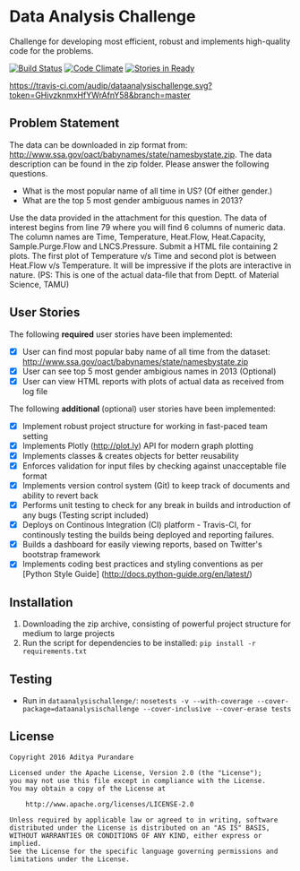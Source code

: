 # Data Analysis Challenge

Challenge for developing most efficient, robust and implements high-quality code for the problems.

[![Build Status](https://travis-ci.com/audip/dataanalysischallenge.svg?token=GHivzknmxHfYWrAfnY58&branch=master)](https://travis-ci.com/audip/dataanalysischallenge)
[![Code Climate](https://codeclimate.com/repos/56cd6c0d7220a51efe00b887/badges/52444d49df7d3569be4d/gpa.svg)](https://codeclimate.com/repos/56cd6c0d7220a51efe00b887/feed)
[![Stories in Ready](https://badge.waffle.io/audip/dataanalysichallenge.png?label=ready&title=Ready)](https://waffle.io/audip/dataanalysichallenge)

https://travis-ci.com/audip/dataanalysischallenge.svg?token=GHivzknmxHfYWrAfnY58&branch=master

## Problem Statement

The data can be downloaded in zip format from:
http://www.ssa.gov/oact/babynames/state/namesbystate.zip. The data description can be found in the zip folder. Please answer the following questions.
- What is the most popular name of all time in US? (Of either gender.)
- What are the top 5 most gender ambiguous names in 2013?

Use the data provided in the attachment for this question. The data of interest begins from line 79 where you will find 6 columns of numeric data. The column names are Time, Temperature, Heat.Flow, Heat.Capacity, Sample.Purge.Flow and LNCS.Pressure. Submit a HTML file containing 2 plots. The first plot of Temperature v/s Time and second plot is between Heat.Flow v/s Temperature. It will be impressive if the plots are interactive in nature. (PS: This is one of the actual data-file that from Deptt. of Material Science, TAMU)

## User Stories

The following **required** user stories have been implemented:
- [x] User can find most popular baby name of all time from the dataset: http://www.ssa.gov/oact/babynames/state/namesbystate.zip
- [x] User can see top 5 most gender ambigious names in 2013 (Optional)
- [x] User can view HTML reports with plots of actual data as received from log file

The following **additional** (optional) user stories have been implemented:
- [x] Implement robust project structure for working in fast-paced team setting
- [x] Implements Plotly (http://plot.ly) API for modern graph plotting
- [x] Implements classes & creates objects for better reusability
- [x] Enforces validation for input files by checking against unacceptable file format
- [x] Implements version control system (Git) to keep track of documents and ability to revert back
- [x] Performs unit testing to check for any break in builds and introduction of any bugs (Testing script included)
- [x] Deploys on Continous Integration (CI) platform - Travis-CI, for continously testing the builds being deployed and reporting failures.
- [x] Builds a dashboard for easily viewing reports, based on Twitter's bootstrap framework
- [x] Implements coding best practices and styling conventions as per [Python Style Guide] (http://docs.python-guide.org/en/latest/)

## Installation

1. Downloading the zip archive, consisting of powerful project structure for medium to large projects
2. Run the script for dependencies to be installed: `pip install -r requirements.txt`

## Testing

- Run in `dataanalysischallenge/`: `nosetests -v --with-coverage --cover-package=dataanalysischallenge --cover-inclusive --cover-erase tests`

## License

    Copyright 2016 Aditya Purandare

    Licensed under the Apache License, Version 2.0 (the "License");
    you may not use this file except in compliance with the License.
    You may obtain a copy of the License at

        http://www.apache.org/licenses/LICENSE-2.0

    Unless required by applicable law or agreed to in writing, software
    distributed under the License is distributed on an "AS IS" BASIS,
    WITHOUT WARRANTIES OR CONDITIONS OF ANY KIND, either express or implied.
    See the License for the specific language governing permissions and
    limitations under the License.
